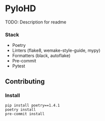 # PyloHD

TODO: Description for readme

### Stack
- Poetry
- Linters (flake8, wemake-style-guide, mypy)
- Formatters (black, autoflake)
- Pre-commit
- Pytest

## Contributing
### Install
```
pip install poetry==1.4.1
poetry install
pre-commit install
```
